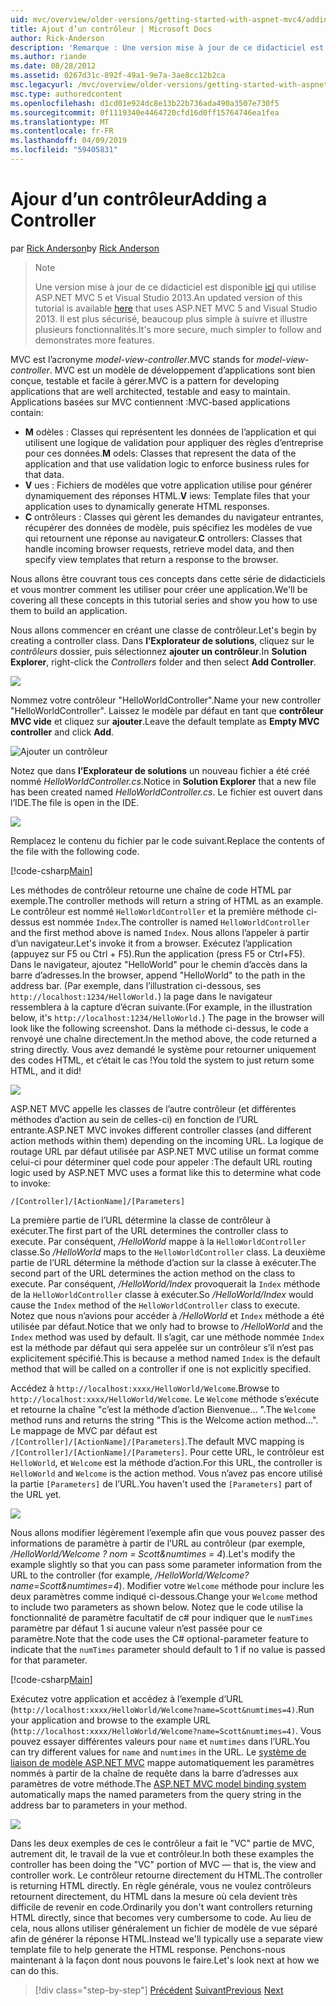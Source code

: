 ```yaml
---
uid: mvc/overview/older-versions/getting-started-with-aspnet-mvc4/adding-a-controller
title: Ajout d’un contrôleur | Microsoft Docs
author: Rick-Anderson
description: 'Remarque : Une version mise à jour de ce didacticiel est disponible ici qui utilise ASP.NET MVC 5 et Visual Studio 2013. Il est plus sécurisé, beaucoup plus simple à suivre et de démonstration...'
ms.author: riande
ms.date: 08/28/2012
ms.assetid: 0267d31c-892f-49a1-9e7a-3ae8cc12b2ca
msc.legacyurl: /mvc/overview/older-versions/getting-started-with-aspnet-mvc4/adding-a-controller
msc.type: authoredcontent
ms.openlocfilehash: d1cd01e924dc8e13b22b736ada490a3507e730f5
ms.sourcegitcommit: 0f1119340e4464720cfd16d0ff15764746ea1fea
ms.translationtype: MT
ms.contentlocale: fr-FR
ms.lasthandoff: 04/09/2019
ms.locfileid: "59405831"
---
```

# <a name="adding-a-controller"></a><span data-ttu-id="3ec88-104">Ajour d’un contrôleur</span><span class="sxs-lookup"><span data-stu-id="3ec88-104">Adding a Controller</span></span>

<span data-ttu-id="3ec88-105">par [Rick Anderson]((https://twitter.com/RickAndMSFT))</span><span class="sxs-lookup"><span data-stu-id="3ec88-105">by [Rick Anderson]((https://twitter.com/RickAndMSFT))</span></span>

> > [!NOTE]
> > <span data-ttu-id="3ec88-106">Une version mise à jour de ce didacticiel est disponible [ici](../../getting-started/introduction/getting-started.md) qui utilise ASP.NET MVC 5 et Visual Studio 2013.</span><span class="sxs-lookup"><span data-stu-id="3ec88-106">An updated version of this tutorial is available [here](../../getting-started/introduction/getting-started.md) that uses ASP.NET MVC 5 and Visual Studio 2013.</span></span> <span data-ttu-id="3ec88-107">Il est plus sécurisé, beaucoup plus simple à suivre et illustre plusieurs fonctionnalités.</span><span class="sxs-lookup"><span data-stu-id="3ec88-107">It's more secure, much simpler to follow and demonstrates more features.</span></span>


<span data-ttu-id="3ec88-108">MVC est l’acronyme *model-view-controller*.</span><span class="sxs-lookup"><span data-stu-id="3ec88-108">MVC stands for *model-view-controller*.</span></span> <span data-ttu-id="3ec88-109">MVC est un modèle de développement d’applications sont bien conçue, testable et facile à gérer.</span><span class="sxs-lookup"><span data-stu-id="3ec88-109">MVC is a pattern for developing applications that are well architected, testable and easy to maintain.</span></span> <span data-ttu-id="3ec88-110">Applications basées sur MVC contiennent :</span><span class="sxs-lookup"><span data-stu-id="3ec88-110">MVC-based applications contain:</span></span>

- <span data-ttu-id="3ec88-111">**M** odèles : Classes qui représentent les données de l’application et qui utilisent une logique de validation pour appliquer des règles d’entreprise pour ces données.</span><span class="sxs-lookup"><span data-stu-id="3ec88-111">**M** odels: Classes that represent the data of the application and that use validation logic to enforce business rules for that data.</span></span>
- <span data-ttu-id="3ec88-112">**V** ues : Fichiers de modèles que votre application utilise pour générer dynamiquement des réponses HTML.</span><span class="sxs-lookup"><span data-stu-id="3ec88-112">**V** iews: Template files that your application uses to dynamically generate HTML responses.</span></span>
- <span data-ttu-id="3ec88-113">**C** ontrôleurs : Classes qui gèrent les demandes du navigateur entrantes, récupérer des données de modèle, puis spécifiez les modèles de vue qui retournent une réponse au navigateur.</span><span class="sxs-lookup"><span data-stu-id="3ec88-113">**C** ontrollers: Classes that handle incoming browser requests, retrieve model data, and then specify view templates that return a response to the browser.</span></span>

<span data-ttu-id="3ec88-114">Nous allons être couvrant tous ces concepts dans cette série de didacticiels et vous montrer comment les utiliser pour créer une application.</span><span class="sxs-lookup"><span data-stu-id="3ec88-114">We'll be covering all these concepts in this tutorial series and show you how to use them to build an application.</span></span>

<span data-ttu-id="3ec88-115">Nous allons commencer en créant une classe de contrôleur.</span><span class="sxs-lookup"><span data-stu-id="3ec88-115">Let's begin by creating a controller class.</span></span> <span data-ttu-id="3ec88-116">Dans **l’Explorateur de solutions**, cliquez sur le *contrôleurs* dossier, puis sélectionnez **ajouter un contrôleur**.</span><span class="sxs-lookup"><span data-stu-id="3ec88-116">In **Solution Explorer**, right-click the *Controllers* folder and then select **Add Controller**.</span></span>

![](adding-a-controller/_static/image1.png)

<span data-ttu-id="3ec88-117">Nommez votre contrôleur &quot;HelloWorldController&quot;.</span><span class="sxs-lookup"><span data-stu-id="3ec88-117">Name your new controller &quot;HelloWorldController&quot;.</span></span> <span data-ttu-id="3ec88-118">Laissez le modèle par défaut en tant que **contrôleur MVC vide** et cliquez sur **ajouter**.</span><span class="sxs-lookup"><span data-stu-id="3ec88-118">Leave the default template as **Empty MVC controller** and click **Add**.</span></span>

![Ajouter un contrôleur](adding-a-controller/_static/image2.png)

<span data-ttu-id="3ec88-120">Notez que dans **l’Explorateur de solutions** un nouveau fichier a été créé nommé *HelloWorldController.cs*.</span><span class="sxs-lookup"><span data-stu-id="3ec88-120">Notice in **Solution Explorer** that a new file has been created named *HelloWorldController.cs*.</span></span> <span data-ttu-id="3ec88-121">Le fichier est ouvert dans l’IDE.</span><span class="sxs-lookup"><span data-stu-id="3ec88-121">The file is open in the IDE.</span></span>

![](adding-a-controller/_static/image3.png)

<span data-ttu-id="3ec88-122">Remplacez le contenu du fichier par le code suivant.</span><span class="sxs-lookup"><span data-stu-id="3ec88-122">Replace the contents of the file with the following code.</span></span>

[!code-csharp[Main](adding-a-controller/samples/sample1.cs)]

<span data-ttu-id="3ec88-123">Les méthodes de contrôleur retourne une chaîne de code HTML par exemple.</span><span class="sxs-lookup"><span data-stu-id="3ec88-123">The controller methods will return a string of HTML as an example.</span></span> <span data-ttu-id="3ec88-124">Le contrôleur est nommé `HelloWorldController` et la première méthode ci-dessus est nommée `Index`.</span><span class="sxs-lookup"><span data-stu-id="3ec88-124">The controller is named `HelloWorldController` and the first method above is named `Index`.</span></span> <span data-ttu-id="3ec88-125">Nous allons l’appeler à partir d’un navigateur.</span><span class="sxs-lookup"><span data-stu-id="3ec88-125">Let's invoke it from a browser.</span></span> <span data-ttu-id="3ec88-126">Exécutez l’application (appuyez sur F5 ou Ctrl + F5).</span><span class="sxs-lookup"><span data-stu-id="3ec88-126">Run the application (press F5 or Ctrl+F5).</span></span> <span data-ttu-id="3ec88-127">Dans le navigateur, ajoutez &quot;HelloWorld&quot; pour le chemin d’accès dans la barre d’adresses.</span><span class="sxs-lookup"><span data-stu-id="3ec88-127">In the browser, append &quot;HelloWorld&quot; to the path in the address bar.</span></span> <span data-ttu-id="3ec88-128">(Par exemple, dans l’illustration ci-dessous, ses `http://localhost:1234/HelloWorld.`) la page dans le navigateur ressemblera à la capture d’écran suivante.</span><span class="sxs-lookup"><span data-stu-id="3ec88-128">(For example, in the illustration below, it's `http://localhost:1234/HelloWorld.`) The page in the browser will look like the following screenshot.</span></span> <span data-ttu-id="3ec88-129">Dans la méthode ci-dessus, le code a renvoyé une chaîne directement.</span><span class="sxs-lookup"><span data-stu-id="3ec88-129">In the method above, the code returned a string directly.</span></span> <span data-ttu-id="3ec88-130">Vous avez demandé le système pour retourner uniquement des codes HTML, et c’était le cas !</span><span class="sxs-lookup"><span data-stu-id="3ec88-130">You told the system to just return some HTML, and it did!</span></span>

![](adding-a-controller/_static/image4.png)

<span data-ttu-id="3ec88-131">ASP.NET MVC appelle les classes de l’autre contrôleur (et différentes méthodes d’action au sein de celles-ci) en fonction de l’URL entrante.</span><span class="sxs-lookup"><span data-stu-id="3ec88-131">ASP.NET MVC invokes different controller classes (and different action methods within them) depending on the incoming URL.</span></span> <span data-ttu-id="3ec88-132">La logique de routage URL par défaut utilisée par ASP.NET MVC utilise un format comme celui-ci pour déterminer quel code pour appeler :</span><span class="sxs-lookup"><span data-stu-id="3ec88-132">The default URL routing logic used by ASP.NET MVC uses a format like this to determine what code to invoke:</span></span>

`/[Controller]/[ActionName]/[Parameters]`

<span data-ttu-id="3ec88-133">La première partie de l’URL détermine la classe de contrôleur à exécuter.</span><span class="sxs-lookup"><span data-stu-id="3ec88-133">The first part of the URL determines the controller class to execute.</span></span> <span data-ttu-id="3ec88-134">Par conséquent, */HelloWorld* mappe à la `HelloWorldController` classe.</span><span class="sxs-lookup"><span data-stu-id="3ec88-134">So */HelloWorld* maps to the `HelloWorldController` class.</span></span> <span data-ttu-id="3ec88-135">La deuxième partie de l’URL détermine la méthode d’action sur la classe à exécuter.</span><span class="sxs-lookup"><span data-stu-id="3ec88-135">The second part of the URL determines the action method on the class to execute.</span></span> <span data-ttu-id="3ec88-136">Par conséquent, */HelloWorld/Index* provoquerait la `Index` méthode de la `HelloWorldController` classe à exécuter.</span><span class="sxs-lookup"><span data-stu-id="3ec88-136">So */HelloWorld/Index* would cause the `Index` method of the `HelloWorldController` class to execute.</span></span> <span data-ttu-id="3ec88-137">Notez que nous n’avions pour accéder à */HelloWorld* et `Index` méthode a été utilisée par défaut.</span><span class="sxs-lookup"><span data-stu-id="3ec88-137">Notice that we only had to browse to */HelloWorld* and the `Index` method was used by default.</span></span> <span data-ttu-id="3ec88-138">Il s’agit, car une méthode nommée `Index` est la méthode par défaut qui sera appelée sur un contrôleur s’il n’est pas explicitement spécifié.</span><span class="sxs-lookup"><span data-stu-id="3ec88-138">This is because a method named `Index` is the default method that will be called on a controller if one is not explicitly specified.</span></span>

<span data-ttu-id="3ec88-139">Accédez à `http://localhost:xxxx/HelloWorld/Welcome`.</span><span class="sxs-lookup"><span data-stu-id="3ec88-139">Browse to `http://localhost:xxxx/HelloWorld/Welcome`.</span></span> <span data-ttu-id="3ec88-140">Le `Welcome` méthode s’exécute et retourne la chaîne &quot;c’est la méthode d’action Bienvenue... &quot;.</span><span class="sxs-lookup"><span data-stu-id="3ec88-140">The `Welcome` method runs and returns the string &quot;This is the Welcome action method...&quot;.</span></span> <span data-ttu-id="3ec88-141">Le mappage de MVC par défaut est `/[Controller]/[ActionName]/[Parameters]`.</span><span class="sxs-lookup"><span data-stu-id="3ec88-141">The default MVC mapping is `/[Controller]/[ActionName]/[Parameters]`.</span></span> <span data-ttu-id="3ec88-142">Pour cette URL, le contrôleur est `HelloWorld`, et `Welcome` est la méthode d’action.</span><span class="sxs-lookup"><span data-stu-id="3ec88-142">For this URL, the controller is `HelloWorld` and `Welcome` is the action method.</span></span> <span data-ttu-id="3ec88-143">Vous n’avez pas encore utilisé la partie `[Parameters]` de l’URL.</span><span class="sxs-lookup"><span data-stu-id="3ec88-143">You haven't used the `[Parameters]` part of the URL yet.</span></span>

![](adding-a-controller/_static/image5.png)

<span data-ttu-id="3ec88-144">Nous allons modifier légèrement l’exemple afin que vous pouvez passer des informations de paramètre à partir de l’URL au contrôleur (par exemple, */HelloWorld/Welcome ? nom = Scott&amp;numtimes = 4*).</span><span class="sxs-lookup"><span data-stu-id="3ec88-144">Let's modify the example slightly so that you can pass some parameter information from the URL to the controller (for example, */HelloWorld/Welcome?name=Scott&amp;numtimes=4*).</span></span> <span data-ttu-id="3ec88-145">Modifier votre `Welcome` méthode pour inclure les deux paramètres comme indiqué ci-dessous.</span><span class="sxs-lookup"><span data-stu-id="3ec88-145">Change your `Welcome` method to include two parameters as shown below.</span></span> <span data-ttu-id="3ec88-146">Notez que le code utilise la fonctionnalité de paramètre facultatif de c# pour indiquer que le `numTimes` paramètre par défaut 1 si aucune valeur n’est passée pour ce paramètre.</span><span class="sxs-lookup"><span data-stu-id="3ec88-146">Note that the code uses the C# optional-parameter feature to indicate that the `numTimes` parameter should default to 1 if no value is passed for that parameter.</span></span>

[!code-csharp[Main](adding-a-controller/samples/sample2.cs)]

<span data-ttu-id="3ec88-147">Exécutez votre application et accédez à l’exemple d’URL (`http://localhost:xxxx/HelloWorld/Welcome?name=Scott&numtimes=4)`.</span><span class="sxs-lookup"><span data-stu-id="3ec88-147">Run your application and browse to the example URL (`http://localhost:xxxx/HelloWorld/Welcome?name=Scott&numtimes=4)`.</span></span> <span data-ttu-id="3ec88-148">Vous pouvez essayer différentes valeurs pour `name` et `numtimes` dans l’URL.</span><span class="sxs-lookup"><span data-stu-id="3ec88-148">You can try different values for `name` and `numtimes` in the URL.</span></span> <span data-ttu-id="3ec88-149">Le [système de liaison de modèle ASP.NET MVC](http://odetocode.com/Blogs/scott/archive/2009/04/27/6-tips-for-asp-net-mvc-model-binding.aspx) mappe automatiquement les paramètres nommés à partir de la chaîne de requête dans la barre d’adresses aux paramètres de votre méthode.</span><span class="sxs-lookup"><span data-stu-id="3ec88-149">The [ASP.NET MVC model binding system](http://odetocode.com/Blogs/scott/archive/2009/04/27/6-tips-for-asp-net-mvc-model-binding.aspx) automatically maps the named parameters from the query string in the address bar to parameters in your method.</span></span>

![](adding-a-controller/_static/image6.png)

<span data-ttu-id="3ec88-150">Dans les deux exemples de ces le contrôleur a fait le &quot;VC&quot; partie de MVC, autrement dit, le travail de la vue et contrôleur.</span><span class="sxs-lookup"><span data-stu-id="3ec88-150">In both these examples the controller has been doing the &quot;VC&quot; portion of MVC — that is, the view and controller work.</span></span> <span data-ttu-id="3ec88-151">Le contrôleur retourne directement du HTML.</span><span class="sxs-lookup"><span data-stu-id="3ec88-151">The controller is returning HTML directly.</span></span> <span data-ttu-id="3ec88-152">En règle générale, vous ne voulez contrôleurs retournent directement, du HTML dans la mesure où cela devient très difficile de revenir en code.</span><span class="sxs-lookup"><span data-stu-id="3ec88-152">Ordinarily you don't want controllers returning HTML directly, since that becomes very cumbersome to code.</span></span> <span data-ttu-id="3ec88-153">Au lieu de cela, nous allons utiliser généralement un fichier de modèle de vue séparé afin de générer la réponse HTML.</span><span class="sxs-lookup"><span data-stu-id="3ec88-153">Instead we'll typically use a separate view template file to help generate the HTML response.</span></span> <span data-ttu-id="3ec88-154">Penchons-nous maintenant à la façon dont nous pouvons le faire.</span><span class="sxs-lookup"><span data-stu-id="3ec88-154">Let's look next at how we can do this.</span></span>

> [!div class="step-by-step"]
> <span data-ttu-id="3ec88-155">[Précédent](intro-to-aspnet-mvc-4.md)
> [Suivant](adding-a-view.md)</span><span class="sxs-lookup"><span data-stu-id="3ec88-155">[Previous](intro-to-aspnet-mvc-4.md)
[Next](adding-a-view.md)</span></span>

